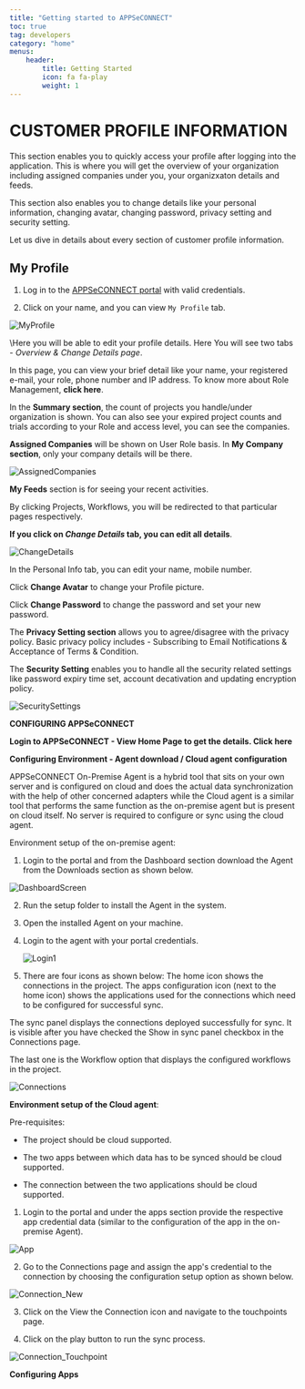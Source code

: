 ```yaml
---
title: "Getting started to APPSeCONNECT"
toc: true
tag: developers
category: "home"
menus: 
    header:
        title: Getting Started
        icon: fa fa-play
        weight: 1
---
```


# CUSTOMER PROFILE INFORMATION

This section enables you to quickly access your profile after logging into the application. This is where you will get the overview of your organization including assigned companies under you, your organizxaton details and feeds.

This section also enables you to change details like your personal information, changing avatar, changing password, privacy setting and security setting.

Let us dive in details about every section of customer profile information.

## My Profile

1. Log in to the [APPSeCONNECT portal](%20ipaas/home/) with valid credentials.

2. Click on your name, and you can view `My Profile` tab. 

![MyProfile](/staticfiles/root/media/MyProfile.PNG)


\Here you will be able to edit your profile details. Here You will see two tabs - *Overview & Change Details page*.

In this page, you can view your brief detail like your  name, your registered e-mail, your role, phone number and IP address. To know more about Role Management, **click here**.


In the **Summary section**, the count of projects you handle/under organization is shown. You can also see your expired project counts and trials according to your Role and access level, you can see the companies.

**Assigned Companies** will be shown on User Role basis. In **My Company section**, only your company details will be there.

![AssignedCompanies](/staticfiles/root/media/AssignedCompanies.PNG)

**My Feeds** section is for seeing your recent activities.

By clicking Projects, Workflows, you will be redirected to that particular pages respectively.

**If you click on *Change Details* tab, you can edit all details**.


![ChangeDetails](/staticfiles/root/media/AssignedCompanies.PNG)

In the Personal Info tab, you can edit your name, mobile number.

Click  **Change Avatar** to change your Profile picture.


Click **Change Password** to change the password and set your new password.


The **Privacy Setting section** allows you to agree/disagree with the privacy policy. Basic privacy policy includes - Subscribing to Email Notifications & Acceptance of Terms & Condition.

The **Security Setting** enables you to handle all the security related settings like password expiry time set, account decativation and updating encryption policy. 

![SecuritySettings](/staticfiles/root/media/AssignedCompanies.PNG)

**CONFIGURING APPSeCONNECT**

**Login to APPSeCONNECT - View Home Page to get the details. Click here**

**Configuring Environment - Agent download / Cloud agent configuration**

APPSeCONNECT On-Premise Agent is a hybrid tool that sits on your own server and is configured on cloud and does the actual data synchronization with the help of other concerned adapters while the Cloud agent is a similar tool that performs the same function as the on-premise agent but is present on cloud itself. No server is required to configure or sync using the cloud agent.

Environment setup of the on-premise agent:

 1. Login to the portal and from the Dashboard section download the Agent from the Downloads section as shown below.

   ![DashboardScreen](/staticfiles/root/media/AssignedCompanies.PNG)

 2. Run the setup folder to install the Agent in the system.
 3. Open the installed Agent on your machine.

4. Login to the agent with your portal credentials.

   ![Login1](/staticfiles/root/media/AssignedCompanies.PNG)

5.   There are four icons as shown below:
The home icon shows the connections in the project.
The apps configuration icon (next to the home icon) shows the applications used for the connections which need to be configured for successful sync.

The sync panel displays the connections deployed successfully for sync. It is visible after you have checked the Show in sync panel checkbox in the Connections page.

The last one is the Workflow option that displays the configured workflows in the project.

  ![Connections](/staticfiles/root/media/Connections.PNG)

**Environment setup of the Cloud agent**:

Pre-requisites:
* The project should be cloud supported.

* The two apps between which data has to be synced should be cloud supported. 

* The connection between the two applications should be cloud supported.


1. Login to the portal and under the apps section provide the respective app credential data (similar to the configuration of the app in the on-premise Agent).

![App](/staticfiles/root/media/App.PNG)

2.  Go to the Connections page and assign the app's credential to the connection by choosing the configuration setup option as shown below.

![Connection_New](/staticfiles/root/media/Connection_New.PNG)

3. Click on the View the Connection icon and navigate to the touchpoints page.

4. Click on the play button to run the sync process.

![Connection_Touchpoint](/staticfiles/root/media/Connection_Touchpoints.PNG)


**Configuring Apps**